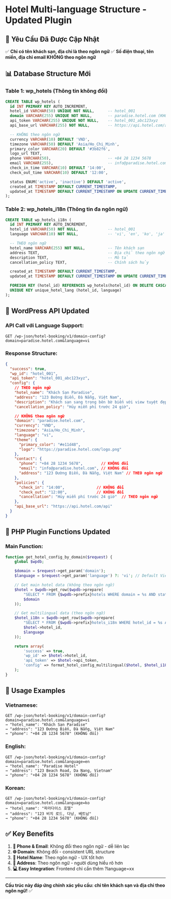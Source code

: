 # Hotel Multi-language Structure - Updated Plugin

## 🎯 Yêu Cầu Đã Được Cập Nhật

✅ **Chỉ có tên khách sạn, địa chỉ là theo ngôn ngữ**
✅ **Số điện thoại, tên miền, địa chỉ email KHÔNG theo ngôn ngữ**

## 📊 Database Structure Mới

### **Table 1: wp_hotels** (Thông tin không đổi)
```sql
CREATE TABLE wp_hotels (
  id INT PRIMARY KEY AUTO_INCREMENT,
  hotel_id VARCHAR(50) UNIQUE NOT NULL,      -- hotel_001
  domain VARCHAR(255) UNIQUE NOT NULL,       -- paradise.hotel.com (KHÔNG đổi)
  api_token VARCHAR(255) UNIQUE NOT NULL,    -- hotel_001_abc123xyz
  api_base_url VARCHAR(255) NOT NULL,        -- https://api.hotel.com/api

  -- KHÔNG theo ngôn ngữ
  currency VARCHAR(10) DEFAULT 'VND',
  timezone VARCHAR(50) DEFAULT 'Asia/Ho_Chi_Minh',
  primary_color VARCHAR(20) DEFAULT '#3b82f6',
  logo_url TEXT,
  phone VARCHAR(50),                         -- +84 28 1234 5678
  email VARCHAR(255),                        -- info@paradise.hotel.com
  check_in_time VARCHAR(10) DEFAULT '14:00',
  check_out_time VARCHAR(10) DEFAULT '12:00',

  status ENUM('active', 'inactive') DEFAULT 'active',
  created_at TIMESTAMP DEFAULT CURRENT_TIMESTAMP,
  updated_at TIMESTAMP DEFAULT CURRENT_TIMESTAMP ON UPDATE CURRENT_TIMESTAMP
);
```

### **Table 2: wp_hotels_i18n** (Thông tin đa ngôn ngữ)
```sql
CREATE TABLE wp_hotels_i18n (
  id INT PRIMARY KEY AUTO_INCREMENT,
  hotel_id VARCHAR(50) NOT NULL,             -- hotel_001
  language VARCHAR(10) NOT NULL,             -- 'vi', 'en', 'ko', 'ja'

  -- THEO ngôn ngữ
  hotel_name VARCHAR(255) NOT NULL,          -- Tên khách sạn
  address TEXT,                              -- Địa chỉ theo ngôn ngữ
  description TEXT,                          -- Mô tả
  cancellation_policy TEXT,                  -- Chính sách hủy

  created_at TIMESTAMP DEFAULT CURRENT_TIMESTAMP,
  updated_at TIMESTAMP DEFAULT CURRENT_TIMESTAMP ON UPDATE CURRENT_TIMESTAMP,

  FOREIGN KEY (hotel_id) REFERENCES wp_hotels(hotel_id) ON DELETE CASCADE,
  UNIQUE KEY unique_hotel_lang (hotel_id, language)
);
```

## 🔧 WordPress API Updated

### **API Call với Language Support:**
```
GET /wp-json/hotel-booking/v1/domain-config?domain=paradise.hotel.com&language=vi
```

### **Response Structure:**
```json
{
  "success": true,
  "wp_id": "hotel_001",
  "api_token": "hotel_001_abc123xyz",
  "config": {
    // THEO ngôn ngữ
    "hotel_name": "Khách Sạn Paradise",
    "address": "123 Đường Biển, Đà Nẵng, Việt Nam",
    "description": "Khách sạn sang trọng bên bờ biển với view tuyệt đẹp",
    "cancellation_policy": "Hủy miễn phí trước 24 giờ",

    // KHÔNG theo ngôn ngữ
    "domain": "paradise.hotel.com",
    "currency": "VND",
    "timezone": "Asia/Ho_Chi_Minh",
    "language": "vi",
    "theme": {
      "primary_color": "#e11d48",
      "logo": "https://paradise.hotel.com/logo.png"
    },
    "contact": {
      "phone": "+84 28 1234 5678",        // KHÔNG đổi
      "email": "info@paradise.hotel.com", // KHÔNG đổi
      "address": "123 Đường Biển, Đà Nẵng, Việt Nam" // THEO ngôn ngữ
    },
    "policies": {
      "check_in": "14:00",              // KHÔNG đổi
      "check_out": "12:00",             // KHÔNG đổi
      "cancellation": "Hủy miễn phí trước 24 giờ"  // THEO ngôn ngữ
    },
    "api_base_url": "https://api.hotel.com/api"
  }
}
```

## 📝 PHP Plugin Functions Updated

### **Main Function:**
```php
function get_hotel_config_by_domain($request) {
    global $wpdb;

    $domain = $request->get_param('domain');
    $language = $request->get_param('language') ?: 'vi'; // Default Vietnamese

    // Get main hotel data (không theo ngôn ngữ)
    $hotel = $wpdb->get_row($wpdb->prepare(
        "SELECT * FROM {$wpdb->prefix}hotels WHERE domain = %s AND status = 'active'",
        $domain
    ));

    // Get multilingual data (theo ngôn ngữ)
    $hotel_i18n = $wpdb->get_row($wpdb->prepare(
        "SELECT * FROM {$wpdb->prefix}hotels_i18n WHERE hotel_id = %s AND language = %s",
        $hotel->hotel_id,
        $language
    ));

    return array(
        'success' => true,
        'wp_id' => $hotel->hotel_id,
        'api_token' => $hotel->api_token,
        'config' => format_hotel_config_multilingual($hotel, $hotel_i18n, $language)
    );
}
```

## 🚀 Usage Examples

### **Vietnamese:**
```
GET /wp-json/hotel-booking/v1/domain-config?domain=paradise.hotel.com&language=vi
→ "hotel_name": "Khách Sạn Paradise"
→ "address": "123 Đường Biển, Đà Nẵng, Việt Nam"
→ "phone": "+84 28 1234 5678" (KHÔNG đổi)
```

### **English:**
```
GET /wp-json/hotel-booking/v1/domain-config?domain=paradise.hotel.com&language=en
→ "hotel_name": "Paradise Hotel"
→ "address": "123 Beach Road, Da Nang, Vietnam"
→ "phone": "+84 28 1234 5678" (KHÔNG đổi)
```

### **Korean:**
```
GET /wp-json/hotel-booking/v1/domain-config?domain=paradise.hotel.com&language=ko
→ "hotel_name": "파라다이스 호텔"
→ "address": "123 비치 로드, 다낭, 베트남"
→ "phone": "+84 28 1234 5678" (KHÔNG đổi)
```

## ✅ Key Benefits

1. **📱 Phone & Email**: Không đổi theo ngôn ngữ - dễ liên lạc
2. **🌐 Domain**: Không đổi - consistent URL structure
3. **🏨 Hotel Name**: Theo ngôn ngữ - UX tốt hơn
4. **📍 Address**: Theo ngôn ngữ - người dùng hiểu rõ hơn
5. **💻 Easy Integration**: Frontend chỉ cần thêm ?language=xx

---

**Cấu trúc này đáp ứng chính xác yêu cầu: chỉ tên khách sạn và địa chỉ theo ngôn ngữ!** ✅